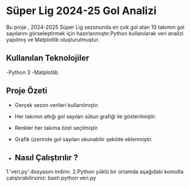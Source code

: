 # Süper Lig 2024-25 Gol Analizi 
Bu proje , 2024-2025 Süper Lig sezonunda en çok gol atan 10 takımın gol sayılarını görseleştirmek için hazırlanmıştır.Python kullanılarak veri analizi yapılmış ve Matplotlib oluşturulmuştur.

## Kullanılan Teknolojiler
-Python 3
-Matplotlib

## Proje Özeti
- Gerçek sezon verileri kullanılmıştır.
- Her takımın attığı gol sayıları sütun grafiği ile gösterilmiştir.
- Renkler her takıma özel seçilmiştir.
- Grafik üzerinde gol sayıları okunabilir şekilde eklenmiştir.

- ## Nasıl Çalıştırılır ?
1.'veri.py' dosyasını indirin.
2.Python yüklü bir ortamda aşağıdaki komutla çalıştırabilirsiniz:
bash
python veri.py
